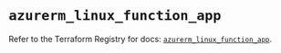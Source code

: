# `azurerm_linux_function_app`

Refer to the Terraform Registry for docs: [`azurerm_linux_function_app`](https://registry.terraform.io/providers/hashicorp/azurerm/3.90.0/docs/resources/linux_function_app).
